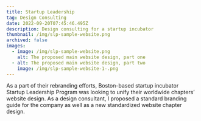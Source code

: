 ```yaml
---
title: Startup Leadership
tag: Design Consulting
date: 2022-09-20T07:45:46.495Z
description: Design consulting for a startup incubator
thumbnail: /img/slp-sample-website.png
archived: false
images:
  - image: /img/slp-sample-website.png
    alt: The proposed main website design, part one
  - alt: The proposed main website design, part two
    image: /img/slp-sample-website-1-.png
---
```

As a part of their rebranding efforts, Boston-based startup incubator Startup Leadership Program was looking to unify their worldwide chapters’ website design. As a design consultant, I proposed a standard branding guide for the company as well as a new standardized website chapter design.
